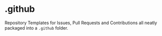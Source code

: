 # .github

Repository Templates for Issues, Pull Requests and Contributions all neatly packaged into a `.github` folder.
